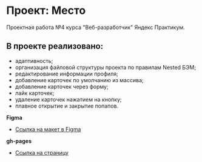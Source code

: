 ﻿# Проект: Место

Проектная работа №4 курса "Веб-разработчик" Яндекс Практикум.

## В проекте реализовано:

* адаптивность;
* организация файловой структуры проекта по правилам Nested БЭМ;
* редактирование информации профиля;
* добавление карточек по умолчанию из массива;
* добавление карточек через форму;
* лайк карточек;
* удаление карточек нажатием на кнопку;
* плавное открытие и закрытие попапов.

**Figma**

* [Ссылка на макет в Figma](https://www.figma.com/file/2cn9N9jSkmxD84oJik7xL7/JavaScript.-Sprint-4?node-id=0%3A1)

**gh-pages**

* [Ссылка на страницу](https://elenaliubimova.github.io/mesto/)
